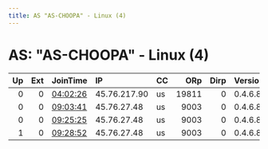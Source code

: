 ```yaml
---
title: AS "AS-CHOOPA" - Linux (4)
---
```


# AS: "AS-CHOOPA" - Linux (4)

|   Up |   Ext | JoinTime                                                                                              | IP           | CC   |   ORp |   Dirp | Version   | Contact   | Nickname   |   eFamMembers |
|-----:|------:|:------------------------------------------------------------------------------------------------------|:-------------|:-----|------:|-------:|:----------|:----------|:-----------|--------------:|
|    0 |     0 | [04:02:26](https://nusenu.github.io/OrNetStats/w/relay/9F7C0E4A3525FB25E5D52C0CA90180FB16375D83.html) | 45.76.217.90 | us   | 19811 |      0 | 0.4.6.8   | None      | Qujestiona |             1 |
|    0 |     0 | [09:03:41](https://nusenu.github.io/OrNetStats/w/relay/52E2813A2E37FE0F502D957772E67C6111ED4448.html) | 45.76.27.48  | us   |  9003 |      0 | 0.4.6.8   | None      | lsieRP     |             1 |
|    0 |     0 | [09:25:25](https://nusenu.github.io/OrNetStats/w/relay/9D0F7B7548A5A2C3E4062FA3271EE48D9EFEF41A.html) | 45.76.27.48  | us   |  9003 |      0 | 0.4.6.8   | None      | OSdasd     |             1 |
|    1 |     0 | [09:28:52](https://nusenu.github.io/OrNetStats/w/relay/CE53D404994EF528810FF0E5EE8EDF56C0308246.html) | 45.76.27.48  | us   |  9003 |      0 | 0.4.6.8   | None      | OSdasd     |             1 |
